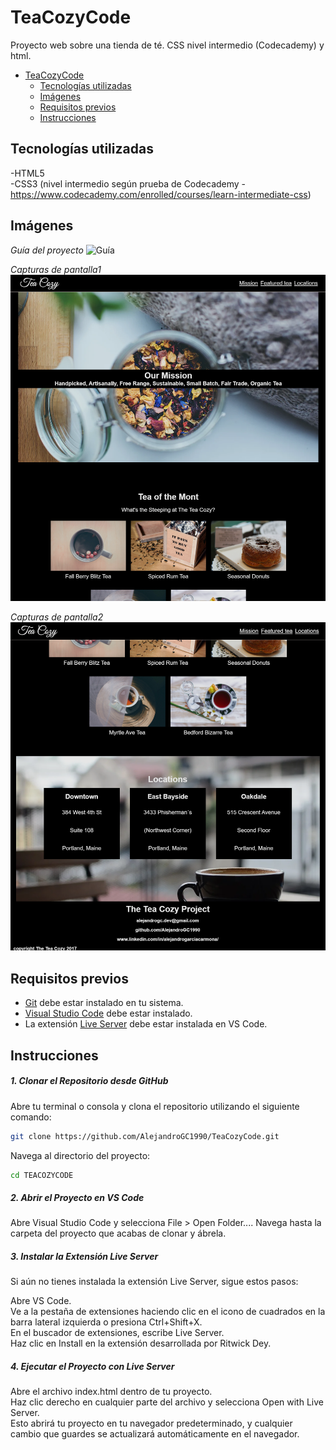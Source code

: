# TeaCozyCode

Proyecto web sobre una tienda de té. CSS nivel intermedio (Codecademy) y html.

- [TeaCozyCode](#teacozycode)
  - [Tecnologías utilizadas](#tecnologías-utilizadas)
  - [Imágenes](#imágenes)
  - [Requisitos previos](#requisitos-previos)
  - [Instrucciones](#instrucciones)

## Tecnologías utilizadas

-HTML5 <br>
-CSS3 (nivel intermedio según prueba de Codecademy - https://www.codecademy.com/enrolled/courses/learn-intermediate-css)

## Imágenes 

*Guía del proyecto*
![Guía](https://content.codecademy.com/courses/freelance-1/unit-4/img-tea-cozy-redline.jpg?_gl=1*txc589*_gcl_au*OTI2MjUyNjk4LjE3MTgyNzE1ODM.*_ga*MzQ3MjIwODMyMy4xNzE4MjcxNTk2*_ga_3LRZM6TM9L*MTcxODI4MzA0NC4yLjEuMTcxODI4MzA5MS4wLjAuMA..)

*Capturas de pantalla1*
![Screenshot1](./images/screenshot1.png)

*Capturas de pantalla2*
![Screenshot1](./images/screenshot2.png)

## Requisitos previos

- [Git](https://git-scm.com/) debe estar instalado en tu sistema.
- [Visual Studio Code](https://code.visualstudio.com/) debe estar instalado.
- La extensión [Live Server](https://marketplace.visualstudio.com/items?itemName=ritwickdey.LiveServer) debe estar instalada en VS Code.

## Instrucciones

##### 1. Clonar el Repositorio desde GitHub

Abre tu terminal o consola y clona el repositorio utilizando el siguiente comando:

```bash
git clone https://github.com/AlejandroGC1990/TeaCozyCode.git
````

Navega al directorio del proyecto:

```bash
cd TEACOZYCODE
````

##### 2. Abrir el Proyecto en VS Code
Abre Visual Studio Code y selecciona File > Open Folder.... Navega hasta la carpeta del proyecto que acabas de clonar y ábrela.

##### 3. Instalar la Extensión Live Server
Si aún no tienes instalada la extensión Live Server, sigue estos pasos:<br>

Abre VS Code.<br>
Ve a la pestaña de extensiones haciendo clic en el icono de cuadrados en la barra lateral izquierda o presiona Ctrl+Shift+X.<br>
En el buscador de extensiones, escribe Live Server.<br>
Haz clic en Install en la extensión desarrollada por Ritwick Dey.<br>

##### 4. Ejecutar el Proyecto con Live Server
Abre el archivo index.html dentro de tu proyecto.<br>
Haz clic derecho en cualquier parte del archivo y selecciona Open with Live Server.<br>
Esto abrirá tu proyecto en tu navegador predeterminado, y cualquier cambio que guardes se actualizará automáticamente en el navegador.<br>
